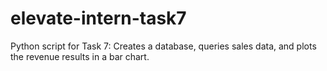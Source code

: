 # elevate-intern-task7
Python script for Task 7: Creates a database, queries sales data, and plots the revenue results in a bar chart.
